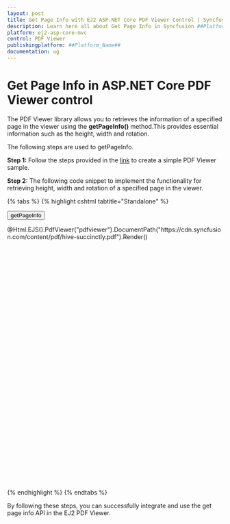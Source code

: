 ```yaml
---
layout: post
title: Get Page Info with EJ2 ASP.NET Core PDF Viewer Control | Syncfusion
description: Learn here all about Get Page Info in Syncfusion ##Platform_Name## Pdfviewer component of Syncfusion Essential JS 2 and more.
platform: ej2-asp-core-mvc
control: PDF Viewer
publishingplatform: ##Platform_Name##
documentation: ug
---
```


# Get Page Info in ASP.NET Core PDF Viewer control

The PDF Viewer library allows you to retrieves the information of a specified page in the viewer using the **getPageInfo()** method.This provides essential information such as the height, width and rotation.

The following steps are used to getPageInfo.

**Step 1:** Follow the steps provided in the [link](https://ej2.syncfusion.com/aspnetcore/documentation/pdfviewer/getting-started/) to create a simple PDF Viewer sample.

**Step 2:** The following code snippet to implement the functionality for retrieving height, width and rotation of a specified page in the viewer.

{% tabs %}
{% highlight cshtml tabtitle="Standalone" %}

<button type="button" onclick="getPageInfo()">getPageInfo</button>
<div style="width:100%;height:600px">
    @Html.EJS().PdfViewer("pdfviewer").DocumentPath("https://cdn.syncfusion.com/content/pdf/hive-succinctly.pdf").Render()
</div>

<script>
    function getPageInfo() {
        let pageInfo;
        let pageIndex: number = 0;
        var viewer = document.getElementById('pdfviewer').ej2_instances[0];
        viewer.getPageInfo(pageIndex).then(function (value) {
            pageInfo = value;
            //The height of the page in points.
            let height = pageInfo.height;
            //The width of the page in points.
            let width = pageInfo.width;
            //The rotation angle of the page in degrees.
            let rotation = pageInfo.rotation;
        });
    }
</script>

{% endhighlight %}
{% endtabs %}

By following these steps, you can successfully integrate and use the get page info API in the EJ2 PDF Viewer.